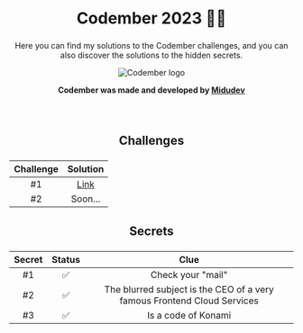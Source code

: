 <h1 align="center">Codember 2023 👨‍💻</h1>

###

<p align="center">Here you can find my solutions to the Codember challenges, and you can also discover the solutions to the hidden secrets.</p>
<p align="center"> <img src="https://i.imgur.com/l0LBW8y.jpg" alt="Codember logo" /> </p>
<p align="center"> <strong> Codember was made and developed by <a href="https://github.com/midudev">Midudev</a> </strong> </p>

###

<br />

<h2 align="center">Challenges</h2>

###

<div align='center'> 

| Challenge | Solution |
|:---:|:---:|
| #1 | <a href="./challenges/#1">Link</a> |
| #2 | Soon... |

</div>

###

<h2 align="center">Secrets</h2>

###

<div align='center'> 

| Secret | Status | Clue |
|:---:|:---:|:---:|
| #1 | ✅ | Check your "mail" |
| #2 | ✅ | The blurred subject is the CEO of a very famous Frontend Cloud Services |
| #3 | ✅ | Is a code of Konami |

</div>

###
